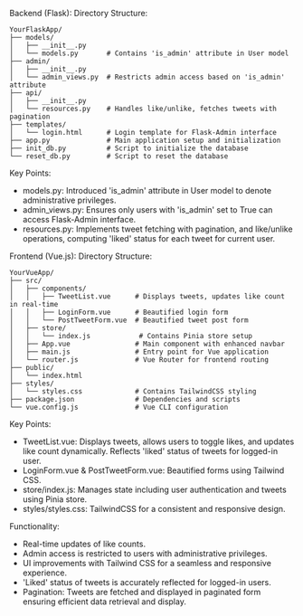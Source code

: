 Backend (Flask):
Directory Structure:
```
YourFlaskApp/
├── models/
│   ├── __init__.py
│   └── models.py       # Contains 'is_admin' attribute in User model
├── admin/
│   ├── __init__.py
│   └── admin_views.py  # Restricts admin access based on 'is_admin' attribute
├── api/
│   ├── __init__.py
│   └── resources.py    # Handles like/unlike, fetches tweets with pagination
├── templates/
│   └── login.html      # Login template for Flask-Admin interface
├── app.py              # Main application setup and initialization
├── init_db.py          # Script to initialize the database
└── reset_db.py         # Script to reset the database
```
Key Points:
- models.py: Introduced 'is_admin' attribute in User model to denote administrative privileges.
- admin_views.py: Ensures only users with 'is_admin' set to True can access Flask-Admin interface.
- resources.py: Implements tweet fetching with pagination, and like/unlike operations, computing 'liked' status for each tweet for current user.

Frontend (Vue.js):
Directory Structure:
```
YourVueApp/
├── src/
│   ├── components/
│   │   ├── TweetList.vue      # Displays tweets, updates like count in real-time
│   │   ├── LoginForm.vue      # Beautified login form
│   │   └── PostTweetForm.vue  # Beautified tweet post form
│   ├── store/
│   │   └── index.js            # Contains Pinia store setup
│   ├── App.vue                # Main component with enhanced navbar
│   ├── main.js                # Entry point for Vue application
│   └── router.js              # Vue Router for frontend routing
├── public/
│   └── index.html
├── styles/
│   └── styles.css             # Contains TailwindCSS styling
├── package.json               # Dependencies and scripts
└── vue.config.js              # Vue CLI configuration
```
Key Points:
- TweetList.vue: Displays tweets, allows users to toggle likes, and updates like count dynamically. Reflects 'liked' status of tweets for logged-in user.
- LoginForm.vue & PostTweetForm.vue: Beautified forms using Tailwind CSS.
- store/index.js: Manages state including user authentication and tweets using Pinia store.
- styles/styles.css: TailwindCSS for a consistent and responsive design.

Functionality:
- Real-time updates of like counts.
- Admin access is restricted to users with administrative privileges.
- UI improvements with Tailwind CSS for a seamless and responsive experience.
- 'Liked' status of tweets is accurately reflected for logged-in users.
- Pagination: Tweets are fetched and displayed in paginated form ensuring efficient data retrieval and display.
